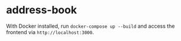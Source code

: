 # address-book

With Docker installed, run `docker-compose up --build` and access the frontend via `http://localhost:3000`.